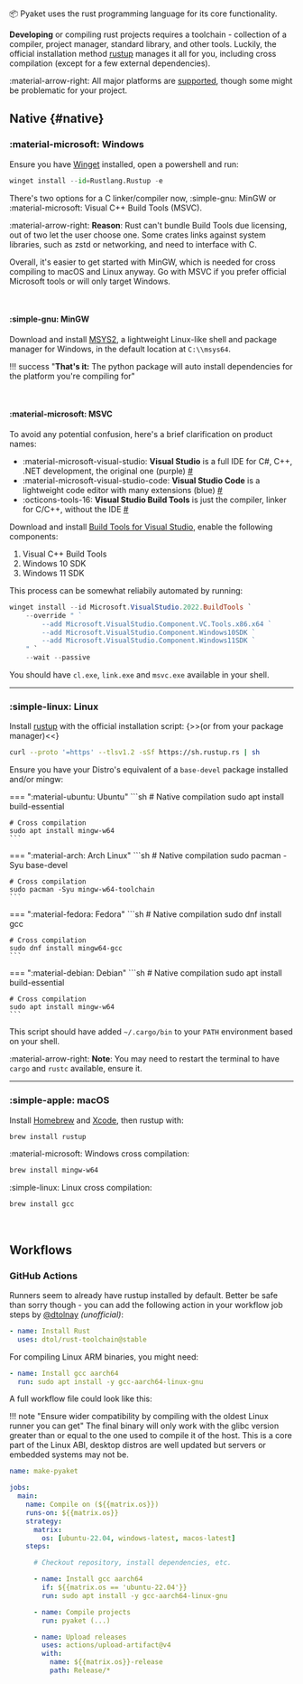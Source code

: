 📦 Pyaket uses the rust programming language for its core functionality.

<b><span class="the">D</span>eveloping</b> or compiling rust projects requires a toolchain - collection of a compiler, project manager, standard library, and other tools. Luckily, the official installation method [rustup](https://www.rust-lang.org/tools/install) manages it all for you, including cross compilation (except for a few external dependencies).

:material-arrow-right: All major platforms are [supported](https://doc.rust-lang.org/nightly/rustc/platform-support.html#tier-1-with-host-tools), though some might be problematic for your project.

## Native {#native}

### :material-microsoft: Windows

Ensure you have [Winget](https://learn.microsoft.com/en-us/windows/package-manager/winget/) installed, open a powershell and run:

```python
winget install --id=Rustlang.Rustup -e
```

There's two options for a C linker/compiler now, :simple-gnu: MinGW or :material-microsoft: Visual C++ Build Tools (MSVC).

:material-arrow-right: **Reason**: Rust can't bundle Build Tools due licensing, out of two let the user choose one. Some crates links against system libraries, such as zstd or networking, and need to interface with C.

Overall, it's easier to get started with MinGW, which is needed for cross compiling to macOS and Linux anyway. Go with MSVC if you prefer official Microsoft tools or will only target Windows.

<br>

#### :simple-gnu: MinGW

Download and install [MSYS2](https://www.msys2.org/), a lightweight Linux-like shell and package manager for Windows, in the default location at `C:\\msys64`.

!!! success "**That's it:** The python package will auto install dependencies for the platform you're compiling for"

<br>

#### :material-microsoft: MSVC

To avoid any potential confusion, here's a brief clarification on product names:

- :material-microsoft-visual-studio: **Visual Studio** is a full IDE for C#, C++, .NET development, the original one (purple) [#](https://visualstudio.microsoft.com/)
- :material-microsoft-visual-studio-code: **Visual Studio Code** is a lightweight code editor with many extensions (blue) [#](https://code.visualstudio.com/)
- :octicons-tools-16: **Visual Studio Build Tools** is just the compiler, linker for C/C++, without the IDE [#](https://visualstudio.microsoft.com/downloads/?q=build+tools#build-tools-for-visual-studio-2022)

Download and install [Build Tools for Visual Studio](https://visualstudio.microsoft.com/downloads/?q=build+tools#build-tools-for-visual-studio-2022), enable the following components:

1. Visual C++ Build Tools
2. Windows 10 SDK
3. Windows 11 SDK

This process can be somewhat reliabily automated by running:

```ps1 title="PowerShell"
winget install --id Microsoft.VisualStudio.2022.BuildTools `
    --override " `
        --add Microsoft.VisualStudio.Component.VC.Tools.x86.x64 `
        --add Microsoft.VisualStudio.Component.Windows10SDK `
        --add Microsoft.VisualStudio.Component.Windows11SDK `
    " `
    --wait --passive
```

You should have `cl.exe`, `link.exe` and `msvc.exe` available in your shell.

<hr>

### :simple-linux: Linux

Install [rustup](https://www.rust-lang.org/tools/install) with the official installation script: {>>(or from your package manager)<<}

```sh
curl --proto '=https' --tlsv1.2 -sSf https://sh.rustup.rs | sh
```

Ensure you have your Distro's equivalent of a `base-devel` package installed and/or mingw:

=== ":material-ubuntu: Ubuntu"
    ```sh
    # Native compilation
    sudo apt install build-essential

    # Cross compilation
    sudo apt install mingw-w64
    ```
=== ":material-arch: Arch Linux"
    ```sh
    # Native compilation
    sudo pacman -Syu base-devel

    # Cross compilation
    sudo pacman -Syu mingw-w64-toolchain
    ```
=== ":material-fedora: Fedora"
    ```sh
    # Native compilation
    sudo dnf install gcc

    # Cross compilation
    sudo dnf install mingw64-gcc
    ```
=== ":material-debian: Debian"
    ```sh
    # Native compilation
    sudo apt install build-essential

    # Cross compilation
    sudo apt install mingw-w64
    ```

This script should have added `~/.cargo/bin` to your `PATH` environment based on your shell.

:material-arrow-right: **Note**: You may need to restart the terminal to have `cargo` and `rustc` available, ensure it.

<hr>

### :simple-apple: macOS

Install [Homebrew](https://brew.sh/) and [Xcode](https://developer.apple.com/xcode/), then rustup with:

```sh
brew install rustup
```

:material-microsoft: Windows cross compilation:

```sh
brew install mingw-w64
```

:simple-linux: Linux cross compilation:

```sh
brew install gcc
```

<br>

## Workflows

### GitHub Actions

Runners seem to already have rustup installed by default. Better be safe than sorry though - you can add the following action in your workflow job steps by [@dtolnay](https://github.com/dtolnay/rust-toolchain) _(unofficial)_:

```yaml
- name: Install Rust
  uses: dtol/rust-toolchain@stable
```

For compiling Linux ARM binaries, you might need:

```yaml
- name: Install gcc aarch64
  run: sudo apt install -y gcc-aarch64-linux-gnu
```

A full workflow file could look like this:

!!! note "Ensure wider compatibility by compiling with the oldest Linux runner you can get"
    The final binary will only work with the glibc version greater than or equal to the one used to compile it of the host. This is a core part of the Linux ABI, desktop distros are well updated but servers or embedded systems may not be.

```yaml title=".github/workflows/make-pyaket.yml"
name: make-pyaket

jobs:
  main:
    name: Compile on (${{matrix.os}})
    runs-on: ${{matrix.os}}
    strategy:
      matrix:
        os: [ubuntu-22.04, windows-latest, macos-latest]
    steps:

      # Checkout repository, install dependencies, etc.

      - name: Install gcc aarch64
        if: ${{matrix.os == 'ubuntu-22.04'}}
        run: sudo apt install -y gcc-aarch64-linux-gnu

      - name: Compile projects
        run: pyaket (...)

      - name: Upload releases
        uses: actions/upload-artifact@v4
        with:
          name: ${{matrix.os}}-release
          path: Release/*
```

